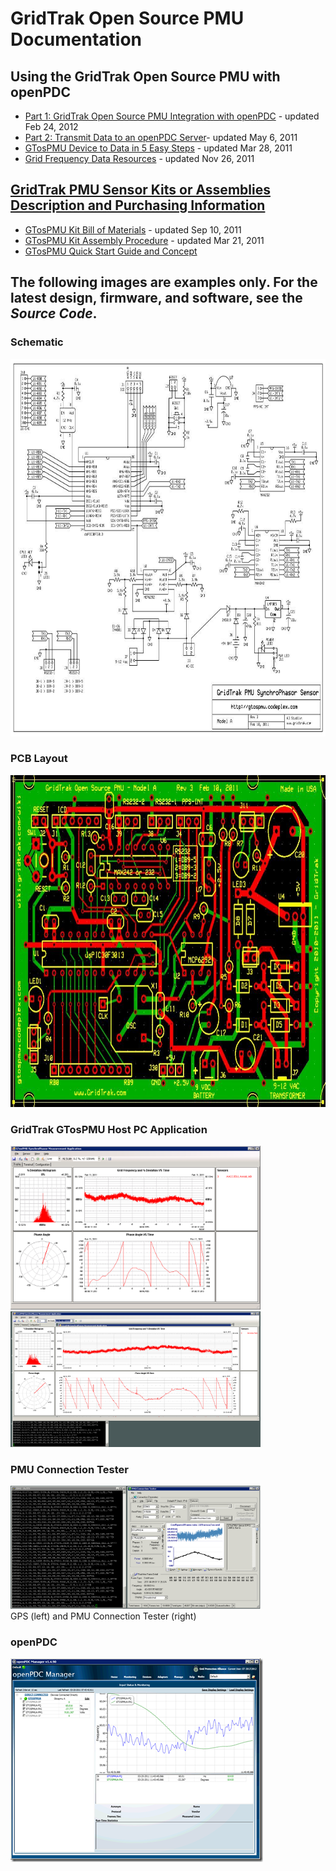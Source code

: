 # GridTrak Open Source PMU Documentation
## Using the GridTrak Open Source PMU with openPDC
* <a href="https://github.com/ajstadlin/GridTrak/blob/master/Documentation/Wiki.github/GridTrak_Open_Source_PMU_Integration_with_openPDC.md">Part 1:  GridTrak Open Source PMU Integration with openPDC</a> - updated Feb 24, 2012
* <a href="https://github.com/ajstadlin/GridTrak/blob/master/Documentation/Wiki.github/Transmit%20Data%20to%20an%20openPDC%20Server">Part 2:  Transmit Data to an openPDC Server</a>- updated May 6, 2011
* <a href="https://github.com/ajstadlin/GridTrak/blob/master/Documentation/Wiki.github/GTosPMU%20to%20openPDC%20Data%20in%205%20Easy%20Steps">GTosPMU Device to Data in 5 Easy Steps</a> - updated Mar 28, 2011
* <a href="http://wiki.gridtrak.com/wiki/index.php/Grid_Frequency_and_Phase_Resources">Grid Frequency Data Resources</a> - updated Nov 26, 2011

## <a href="GridTrak%20Open%20Source%20PMU%20%28GTosPMU%29&amp;referringTitle=Home">GridTrak PMU Sensor Kits or Assemblies Description and Purchasing Information</a>
* <a href="https://github.com/ajstadlin/GridTrak/blob/master/Documentation/Wiki.github/GTosPMU%20Sensor%20Kit%20-%20Bill%20of%20Materials">GTosPMU Kit Bill of Materials</a> - updated Sep 10, 2011
* <a href="https://github.com/ajstadlin/GridTrak/blob/master/Documentation/Wiki.github/GTosPMU%20Kit%20-%20Assembly%20Procedure">GTosPMU Kit Assembly Procedure</a> - updated Mar 21, 2011
* <a href="http://www.codeplex.com/download?ProjectName=gridtrak&amp;DownloadId=207003">GTosPMU Quick Start Guide and Concept</a>

## The following images are examples only.  For the latest design, firmware, and software, see the *Source Code*.
### Schematic
<img title="GTosPMU_A_Schematic_web.jpg" src="https://github.com/ajstadlin/GridTrak/blob/master/Documentation/Wiki.github/GridTrak_Open_Source_PMU_Documentation.files/GTosPMU_A_Schematic_web.jpg" alt="GTosPMU_A_Schematic_web" width="800" height="604" />

### PCB Layout
<img title="GTosPMU_A_PCB_web.jpg" src="https://github.com/ajstadlin/GridTrak/blob/master/Documentation/Wiki.github/GridTrak_Open_Source_PMU_Documentation.files/GTosPMU_A_PCB_web.jpg" alt="GTosPMU_A_PCB_web" width="800" height="531" />

### GridTrak GTosPMU Host PC Application
<img title="GTosPMU_App_Display_2.png" src="https://github.com/ajstadlin/GridTrak/blob/master/Documentation/Wiki.github/GridTrak_Open_Source_PMU_Documentation.files/GTosPMU_App_Display_1.png" alt="GTosPMU_App_Display_1" width="400" /> &nbsp; <img title="GTosPMU_App_and_GPS" src="https://github.com/ajstadlin/GridTrak/blob/master/Documentation/Wiki.github/GridTrak_Open_Source_PMU_Documentation.files/GT_20110408_0102_UTC.png" alt="GTosPMU_App_and_GPS" width="400" />

### PMU Connection Tester
<img title="PMU_Conn_Tester_and_GPS" src="https://github.com/ajstadlin/GridTrak/blob/master/Documentation/Wiki.github/GridTrak_Open_Source_PMU_Documentation.files/GT_PMUConnTest_GPS.png" alt="PMU_Conn_Tester_and_GPS" width="400" /><br />GPS (left) and PMU Connection Tester (right)

### openPDC
<img title="GTosPMU_and_openPDC" src="https://github.com/ajstadlin/GridTrak/blob/master/Documentation/Wiki.github/GridTrak_Open_Source_PMU_Documentation.files/openPDC_Manager_16_thumb.png" alt="GTosPMU_and_openPDC" />
